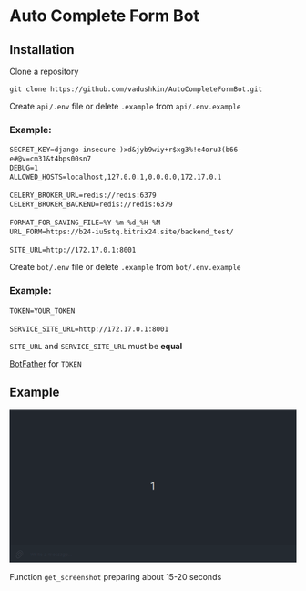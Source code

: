 # Auto Complete Form Bot

Installation
------------

Clone a repository

```
git clone https://github.com/vadushkin/AutoCompleteFormBot.git
```

Create ```api/.env``` file or delete ```.example``` from ```api/.env.example```

### Example:

```dotenv
SECRET_KEY=django-insecure-)xd&jyb9wiy+r$xg3%!e4oru3(b66-e#@v=cm31&t4bps00sn7
DEBUG=1
ALLOWED_HOSTS=localhost,127.0.0.1,0.0.0.0,172.17.0.1

CELERY_BROKER_URL=redis://redis:6379
CELERY_BROKER_BACKEND=redis://redis:6379

FORMAT_FOR_SAVING_FILE=%Y-%m-%d_%H-%M
URL_FORM=https://b24-iu5stq.bitrix24.site/backend_test/

SITE_URL=http://172.17.0.1:8001
```
 
Create ```bot/.env``` file or delete ```.example``` from ```bot/.env.example```

### Example:

```dotenv
TOKEN=YOUR_TOKEN

SERVICE_SITE_URL=http://172.17.0.1:8001
```

`SITE_URL` and `SERVICE_SITE_URL` must be **equal**

[BotFather](https://t.me/BotFather) for `TOKEN`

Example
--------

![Example](gifs/example.gif)

Function `get_screenshot` preparing about 15-20 seconds
